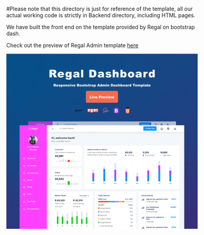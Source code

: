 #Please note that this directory is just for reference of the template, all our actual working code is strictly in Backend directory, including HTML pages.  

We have built the front end on the template provided by Regal on bootstrap dash.  

Check out the preview of Regal Admin template [here](http://www.bootstrapdash.com/demo/regal-free/template/index.html)

[![N|Solid](preview.jpg)](http://www.bootstrapdash.com/demo/regal-free/template/index.html)


